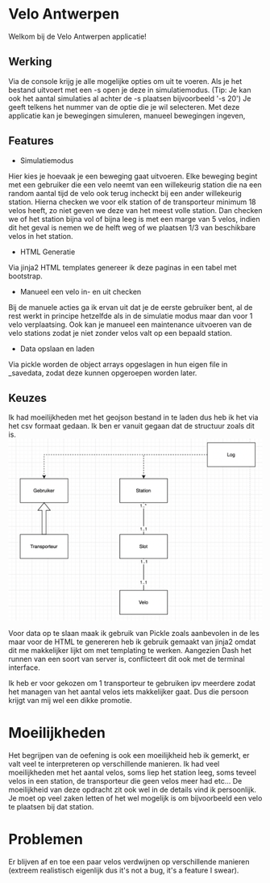 # Velo Antwerpen
Welkom bij de Velo Antwerpen applicatie!

## Werking
Via de console krijg je alle mogelijke opties om uit te voeren.
Als je het bestand uitvoert met een -s open je deze in simulatiemodus. (Tip: Je kan ook het aantal simulaties al achter de -s plaatsen bijvoorbeeld '-s 20')
Je geeft telkens het nummer van de optie die je wil selecteren.
Met deze applicatie kan je bewegingen simuleren, manueel bewegingen ingeven, 

## Features
- Simulatiemodus

Hier kies je hoevaak je een beweging gaat uitvoeren. Elke beweging begint met een gebruiker die een velo neemt van een willekeurig station die na een random aantal tijd de velo ook terug incheckt bij een ander willekeurig station.
Hierna checken we voor elk station of de transporteur minimum 18 velos heeft, zo niet geven we deze van het meest volle station. Dan checken we of het station bijna vol of bijna leeg is met een marge van 5 velos, indien dit het geval is nemen we de helft weg of we plaatsen 1/3 van beschikbare velos in het station.

- HTML Generatie

Via jinja2 HTML templates genereer ik deze paginas in een tabel met bootstrap.

- Manueel een velo in- en uit checken

Bij de manuele acties ga ik ervan uit dat je de eerste gebruiker bent, al de rest werkt in principe hetzelfde als in de simulatie modus maar dan voor 1 velo verplaatsing.
Ook kan je manueel een maintenance uitvoeren van de velo stations zodat je niet zonder velos valt op een bepaald station.

- Data opslaan en laden

Via pickle worden de object arrays opgeslagen in hun eigen file in _savedata, zodat deze kunnen opgeroepen worden later.

## Keuzes
Ik had moeilijkheden met het geojson bestand in te laden dus heb ik het via het csv formaat gedaan. 
Ik ben er vanuit gegaan dat de structuur zoals dit is.
![Klasse diagram](classes.png)

Voor data op te slaan maak ik gebruik van Pickle zoals aanbevolen in de les maar voor de HTML te genereren heb ik gebruik gemaakt van jinja2 omdat dit me makkelijker lijkt om met templating te werken. Aangezien Dash het runnen van een soort van server is, conflicteert dit ook met de terminal interface.

Ik heb er voor gekozen om 1 transporteur te gebruiken ipv meerdere zodat het managen van het aantal velos iets makkelijker gaat. Dus die persoon krijgt van mij wel een dikke promotie.

# Moeilijkheden
Het begrijpen van de oefening is ook een moeilijkheid heb ik gemerkt, er valt veel te interpreteren op verschillende manieren.
Ik had veel moeilijkheden met het aantal velos, soms liep het station leeg, soms teveel velos in een station, de transporteur die geen velos meer had etc...
De moeilijkheid van deze opdracht zit ook wel in de details vind ik persoonlijk. Je moet op veel zaken letten of het wel mogelijk is om bijvoorbeeld een velo te plaatsen bij dat station.

# Problemen
Er blijven af en toe een paar velos verdwijnen op verschillende manieren (extreem realistisch eigenlijk dus it's not a bug, it's a feature I swear).
